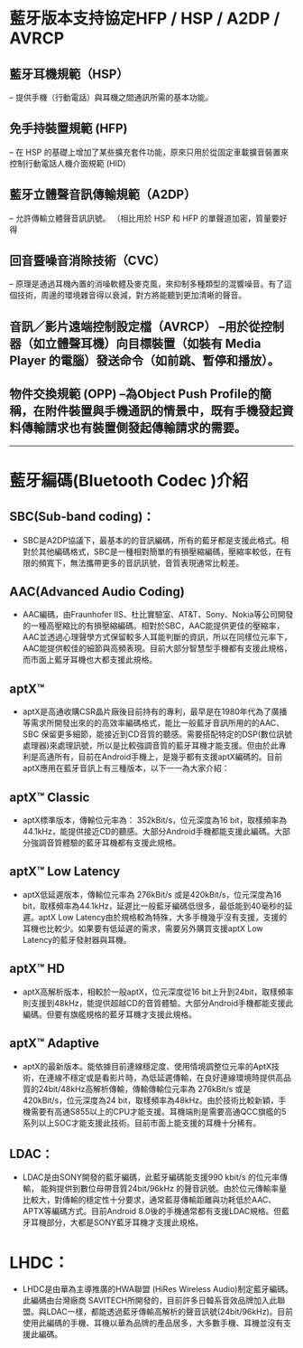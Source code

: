 # 藍牙版本支持協定HFP / HSP / A2DP / AVRCP

## 藍牙耳機規範（HSP）
– 提供手機（行動電話）與耳機之間通訊所需的基本功能。
## 免手持裝置規範 (HFP)
– 在 HSP 的基礎上增加了某些擴充套件功能，原來只用於從固定車載擴音裝置來控制行動電話人機介面規範 (HID)
## 藍牙立體聲音訊傳輸規範（A2DP）
– 允許傳輸立體聲音訊訊號。 （相比用於 HSP 和 HFP 的單聲道加密，質量要好得
## 回音暨噪音消除技術（CVC）
– 原理是通過耳機內置的消噪軟體及麥克風，來抑制多種類型的混響噪音。有了這個技術，周邊的環境雜音得以衰減，對方將能聽到更加清晰的聲音。

## 音訊／影片遠端控制設定檔（AVRCP） –用於從控制器（如立體聲耳機）向目標裝置（如裝有 Media Player 的電腦）發送命令（如前跳、暫停和播放）。

## 物件交換規範 (OPP) –為Object Push Profile的簡稱，在附件裝置與手機通訊的情景中，既有手機發起資料傳輸請求也有裝置側發起傳輸請求的需要。
---
# 藍牙編碼(Bluetooth Codec )介紹
## SBC(Sub-band coding)：
- SBC是A2DP協議下，最基本的的音訊編碼，所有的藍牙都是支援此格式。相對於其他編碼格式，SBC是一種相對簡單的有損壓縮編碼，壓縮率較低，在有限的頻寬下，無法攜帶更多的音訊訊號，音質表現通常比較差。

## AAC(Advanced Audio Coding)
- AAC編碼，由Fraunhofer IIS、杜比實驗室、AT&T、Sony、Nokia等公司開發的一種高壓縮比的有損壓縮編碼。相對於SBC，AAC能提供更佳的壓縮率，AAC並透過心理聲學方式保留較多人耳能判斷的資訊，所以在同樣位元率下，AAC能提供較佳的細節與高頻表現。目前大部分智慧型手機都有支援此規格，而市面上藍牙耳機也大都支援此規格。

## aptX™
- aptX是高通收購CSR晶片廠後目前持有的專利，最早是在1980年代為了廣播等需求所開發出來的的高效率編碼格式，能比一般藍牙音訊所用的的AAC、SBC 保留更多細節，能接近到CD音質的聽感。需要搭配特定的DSP(數位訊號處理器)來處理訊號，所以是比較強調音質的藍牙耳機才能支援。但由於此專利是高通所有，目前在Android手機上，是幾乎都有支援aptX編碼的。目前aptX應用在藍牙音訊上有三種版本，以下一一為大家介紹：

## aptX™ Classic
- aptX標準版本，傳輸位元率為： 352kBit/s，位元深度為16 bit，取樣頻率為44.1kHz，能提供接近CD的聽感。大部分Android手機都能支援此編碼。大部分強調音質體驗的藍牙耳機都有支援此規格。
 
## aptX™ Low Latency
- aptX低延遲版本，傳輸位元率為 276kBit/s 或是420kBit/s，位元深度為16 bit，取樣頻率為44.1kHz，延遲比一般藍牙編碼低很多，最低能到40毫秒的延遲。aptX Low Latency由於規格較為特殊，大多手機幾乎沒有支援，支援的耳機也比較少。如果要有低延遲的需求，需要另外購買支援aptX Low Latency的藍牙發射器與耳機。
 
## aptX™ HD
- aptX高解析版本，相較於一般aptX，位元深度從16 bit上升到24bit，取樣頻率則支援到48kHz，能提供超越CD的音質體驗。大部分Android手機都能支援此編碼。但要有旗艦規格的藍牙耳機才支援此規格。
 
## aptX™ Adaptive
- aptX的最新版本。能依據目前連線穩定度、使用情境調整位元率的AptX技術，在連線不穩定或是看影片時，為低延遲傳輸，在良好連線環境時提供高品質的24bit/48kHz高解析傳輸，傳輸傳輸位元率為 276kBit/s 或是420kBit/s，位元深度為24 bit，取樣頻率為48kHz。由於技術比較新穎，手機需要有高通S855以上的CPU才能支援。耳機端則是需要高通QCC旗艦的5系列以上SOC才能支援此技術。目前市面上能支援的耳機十分稀有。

 
## LDAC：
- LDAC是由SONY開發的藍牙編碼，此藍牙編碼能支援990 kbit/s 的位元率傳輸， 能夠提供到數位母帶音質24bit/96kHz 的聲音訊號。由於位元傳輸率量比較大，對傳輸的穩定性十分要求，通常藍芽傳輸距離與功耗低於AAC、APTX等編碼方式。目前Android 8.0後的手機通常都有支援LDAC規格。但藍牙耳機部分，大都是SONY藍牙耳機才支援此規格。
 

# LHDC：
- LHDC是由華為主導推廣的HWA聯盟 (HiRes Wireless Audio)制定藍牙編碼。此編碼由台灣廠商 SAVITECH所開發的，目前許多日韓系音效品牌加入此聯盟。與LDAC一樣，都能透過藍牙傳輸高解析的聲音訊號(24bit/96kHz)。目前使用此編碼的手機、耳機以華為品牌的產品居多，大多數手機、耳機並沒有支援此編碼。
 
